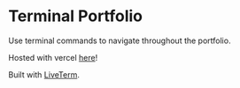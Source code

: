 # Terminal Portfolio

Use terminal commands to navigate throughout the portfolio.

Hosted with vercel [here](https://owen-wardlaw.vercel.app/)!

Built with [LiveTerm](https://github.com/Cveinnt/LiveTerm).
